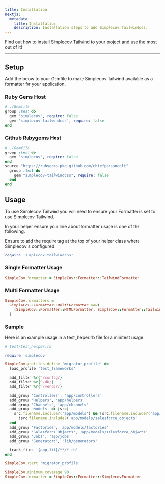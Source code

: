 ```yaml
---
title: Installation
nextjs:
  metadata:
    title: Installation
    description: Installation steps to add Simplecov Tailwindcss.
---
```


Find out how to install Simplecov Tailwind to your project and use the most out of it!

---

## Setup

Add the below to your Gemfile to make Simplecov Tailwind available as a formatter for your application.

### Ruby Gems Host

```ruby
# ./Gemfile
group :test do
  gem 'simplecov', require: false
  gem 'simplecov-tailwindcss', require: false
end
```

### Github Rubygems Host

```ruby
# ./Gemfile
group :test do
  gem "simplecov", require: false
end
source "https://rubygems.pkg.github.com/chiefpansancolt"
  group :test do
    gem "simplecov-tailwindcss", require: false
  end
end
```

## Usage

To use Simplecov Tailwind you will need to ensure your Formatter is set to use Simplecov Tailwind.

In your helper ensure your line about formatter usage is one of the following.

Ensure to add the require tag at the top of your helper class where Simplecov is configured

```ruby
require 'simplecov-tailwindcss'
```

### Single Formatter Usage

```ruby
SimpleCov.formatter = SimpleCov::Formatter::TailwindFormatter
```

### Multi Formatter Usage

```ruby
SimpleCov.formatters =
  SimpleCov::Formatter::MultiFormatter.new(
    [SimpleCov::Formatter::HTMLFormatter, SimpleCov::Formatter::TailwindFormatter],
  )
```

### Sample

Here is an example usage in a test_helper.rb file for a minitest usage.

```ruby
# test/test_helper.rb

require 'simplecov'

SimpleCov.profiles.define 'migrator_profile' do
  load_profile 'test_frameworks'

  add_filter %r{^/config/}
  add_filter %r{^/db/}
  add_filter %r{^/vendor/}

  add_group 'Controllers', 'app/controllers'
  add_group 'Helpers', 'app/helpers'
  add_group 'Channels', 'app/channels'
  add_group 'Models' do |src|
    src.filename.include?('app/models') && !src.filename.include?('app/models/factories') &&
      !src.filename.include?('app/models/salesforce_objects')
  end
  add_group 'Factories', 'app/models/factories'
  add_group 'Salesforce Objects', 'app/models/salesforce_objects'
  add_group 'Jobs', 'app/jobs'
  add_group 'Generators', 'lib/generators'

  track_files '{app,lib}/**/*.rb'
end

SimpleCov.start 'migrator_profile'

SimpleCov.minimum_coverage 90
SimpleCov.formatter = SimpleCov::Formatter::SimplecovFormatter
```
